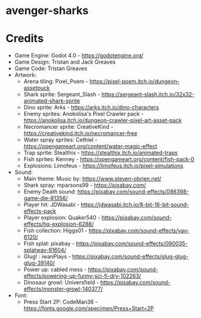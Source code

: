 # avenger-sharks


# Credits

* Game Engine: Godot 4.0 - https://godotengine.org/
* Game Design: Tristan and Jack Greaves
* Game Code: Tristan Greaves
* Artwork:
   * Arena tiling: Pixel_Poem - https://pixel-poem.itch.io/dungeon-assetpuck
   * Shark sprite: Sergeant_Slash - https://sergeant-slash.itch.io/32x32-animated-shark-sprite
   * Dino sprite: Arks - https://arks.itch.io/dino-characters
   * Enemy sprites: Anokolisa's Pixel Crawler pack - https://anokolisa.itch.io/dungeon-crawler-pixel-art-asset-pack
   * Necromancer sprite: CreativeKind - https://creativekind.itch.io/necromancer-free
   * Water spray sprites: Cethiel - https://opengameart.org/content/water-magic-effect
   * Trap sprite: Stealthix - https://stealthix.itch.io/animated-traps
   * Fish sprites: Kenney - https://opengameart.org/content/fish-pack-0
   * Explosions: Limofeus - https://limofeus.itch.io/pixel-simulations
* Sound:
   * Main theme: Music by: https://www.steven-obrien.net/
   * Shark spray: mparsons99 - https://pixabay.com/
   * Enemy Death sound: https://pixabay.com/sound-effects/086398-game-die-81356/
   * Player hit: JDWasabi - https://jdwasabi.itch.io/8-bit-16-bit-sound-effects-pack
   * Player explosion: Quaker540 - https://pixabay.com/sound-effects/hq-explosion-6288/
   * Fish collection: Higgs01 - https://pixabay.com/sound-effects/yay-6120/
   * Fish splat: pixabay - https://pixabay.com/sound-effects/090035-splatwav-91604/
   * Glug! : iwanPlays - https://pixabay.com/sound-effects/glug-glug-glug-39140/
   * Power up: cabled mess - https://pixabay.com/sound-effects/powering-up-funny-sci-fi-dry-102263/
   * Dinosaur growl: Universfield - https://pixabay.com/sound-effects/monster-growl-140377/
* Font:
   * Press Start 2P: CodeMan38 - https://fonts.google.com/specimen/Press+Start+2P
    
